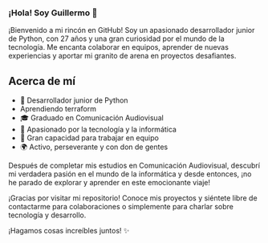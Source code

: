 ### ¡Hola! Soy Guillermo 👋

¡Bienvenido a mi rincón en GitHub! Soy un apasionado desarrollador junior de Python, con 27 años y una gran curiosidad por el mundo de la tecnología. Me encanta colaborar en equipos, aprender de nuevas experiencias y aportar mi granito de arena en proyectos desafiantes.

## Acerca de mí

- 🐍 Desarrollador junior de Python
-  Aprendiendo terraform
- 🎓 Graduado en Comunicación Audiovisual
- 🌟 Apasionado por la tecnología y la informática
- 🤝 Gran capacidad para trabajar en equipo
- 🌍 Activo, perseverante y con don de gentes

Después de completar mis estudios en Comunicación Audiovisual, descubrí mi verdadera pasión en el mundo de la informática y desde entonces, ¡no he parado de explorar y aprender en este emocionante viaje!

¡Gracias por visitar mi repositorio! 
Conoce mis proyectos y siéntete libre de contactarme para colaboraciones o simplemente para charlar sobre tecnología y desarrollo.

¡Hagamos cosas increíbles juntos! ✨

